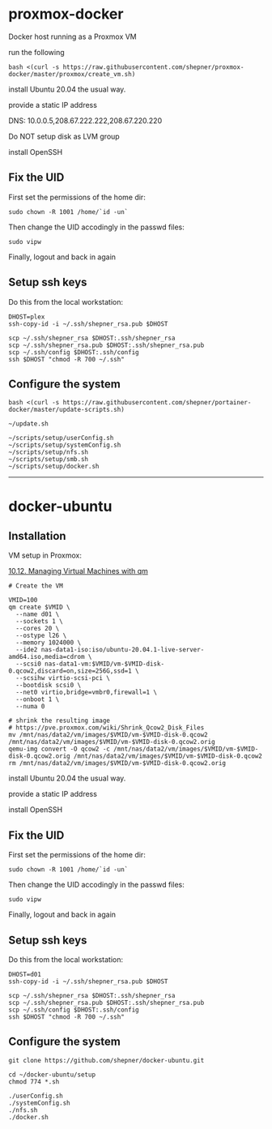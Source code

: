 # proxmox-docker

Docker host running as a Proxmox VM

run the following

``` shell
bash <(curl -s https://raw.githubusercontent.com/shepner/proxmox-docker/master/proxmox/create_vm.sh)
```

install Ubuntu 20.04 the usual way.

provide a static IP address

DNS: 10.0.0.5,208.67.222.222,208.67.220.220

Do NOT setup disk as LVM group

install OpenSSH

## Fix the UID

First set the permissions of the home dir:

``` shell
sudo chown -R 1001 /home/`id -un`
```

Then change the UID accodingly in the passwd files:

``` shell
sudo vipw
```

Finally, logout and back in again

## Setup ssh keys

Do this from the local workstation:

``` shell
DHOST=plex
ssh-copy-id -i ~/.ssh/shepner_rsa.pub $DHOST

scp ~/.ssh/shepner_rsa $DHOST:.ssh/shepner_rsa
scp ~/.ssh/shepner_rsa.pub $DHOST:.ssh/shepner_rsa.pub
scp ~/.ssh/config $DHOST:.ssh/config
ssh $DHOST "chmod -R 700 ~/.ssh"
```

## Configure the system

``` shell
bash <(curl -s https://raw.githubusercontent.com/shepner/portainer-docker/master/update-scripts.sh)

~/update.sh

~/scripts/setup/userConfig.sh
~/scripts/setup/systemConfig.sh
~/scripts/setup/nfs.sh
~/scripts/setup/smb.sh
~/scripts/setup/docker.sh
```

-----




# docker-ubuntu

## Installation

VM setup in Proxmox:

[10.12. Managing Virtual Machines with qm](https://pve.proxmox.com/pve-docs/pve-admin-guide.html#_managing_virtual_machines_with_span_class_monospaced_qm_span)

``` shell
# Create the VM

VMID=100
qm create $VMID \
  --name d01 \
  --sockets 1 \
  --cores 20 \
  --ostype l26 \
  --memory 1024000 \
  --ide2 nas-data1-iso:iso/ubuntu-20.04.1-live-server-amd64.iso,media=cdrom \
  --scsi0 nas-data1-vm:$VMID/vm-$VMID-disk-0.qcow2,discard=on,size=256G,ssd=1 \
  --scsihw virtio-scsi-pci \
  --bootdisk scsi0 \
  --net0 virtio,bridge=vmbr0,firewall=1 \
  --onboot 1 \
  --numa 0

# shrink the resulting image
# https://pve.proxmox.com/wiki/Shrink_Qcow2_Disk_Files
mv /mnt/nas/data2/vm/images/$VMID/vm-$VMID-disk-0.qcow2 /mnt/nas/data2/vm/images/$VMID/vm-$VMID-disk-0.qcow2.orig
qemu-img convert -O qcow2 -c /mnt/nas/data2/vm/images/$VMID/vm-$VMID-disk-0.qcow2.orig /mnt/nas/data2/vm/images/$VMID/vm-$VMID-disk-0.qcow2
rm /mnt/nas/data2/vm/images/$VMID/vm-$VMID-disk-0.qcow2.orig
```

install Ubuntu 20.04 the usual way.

provide a static IP address

install OpenSSH

## Fix the UID

First set the permissions of the home dir:

``` shell
sudo chown -R 1001 /home/`id -un`
```

Then change the UID accodingly in the passwd files:

``` shell
sudo vipw
```

Finally, logout and back in again

## Setup ssh keys

Do this from the local workstation:

``` shell
DHOST=d01
ssh-copy-id -i ~/.ssh/shepner_rsa.pub $DHOST

scp ~/.ssh/shepner_rsa $DHOST:.ssh/shepner_rsa
scp ~/.ssh/shepner_rsa.pub $DHOST:.ssh/shepner_rsa.pub
scp ~/.ssh/config $DHOST:.ssh/config
ssh $DHOST "chmod -R 700 ~/.ssh"
```

## Configure the system

``` shell
git clone https://github.com/shepner/docker-ubuntu.git

cd ~/docker-ubuntu/setup
chmod 774 *.sh

./userConfig.sh
./systemConfig.sh
./nfs.sh
./docker.sh
```
